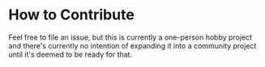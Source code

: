# How to Contribute

Feel free to file an issue, but this is currently a one-person hobby project
and there's currently no intention of expanding it into a community project
until it's deemed to be ready for that.

